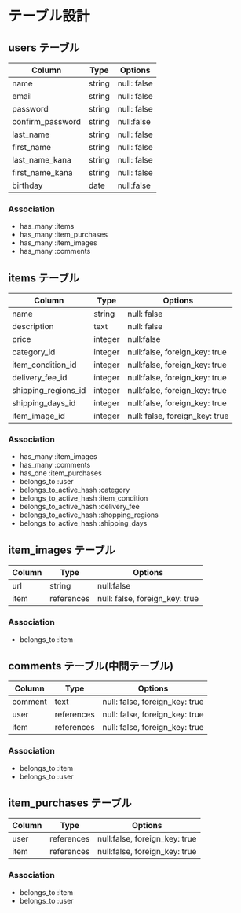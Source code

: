 
# テーブル設計

## users テーブル

| Column   | Type   | Options     |
| -------- | ------ | ----------- |
| name     | string | null: false |
| email    | string | null: false |
| password | string | null: false |
| confirm_password | string | null:false |
| last_name  | string | null: false |
| first_name | string | null: false |
| last_name_kana | string | null: false |
| first_name_kana | string | null: false |
| birthday | date | null:false |

### Association

- has_many :items
- has_many :item_purchases
- has_many :item_images
- has_many :comments


## items テーブル

| Column  | Type    | Options                        |
| ------- | ------- | ------------------------------ |
| name | string | null: false |
| description | text | null: false |
| price | integer | null:false |
| category_id | integer | null:false, foreign_key: true |
| item_condition_id | integer | null:false, foreign_key: true |
| delivery_fee_id | integer | null:false, foreign_key: true |
| shipping_regions_id | integer | null:false, foreign_key: true |
| shipping_days_id | integer | null:false, foreign_key: true |
| item_image_id | integer | null: false, foreign_key: true |


### Association

- has_many :item_images
- has_many :comments
- has_one  :item_purchases
- belongs_to :user
- belongs_to_active_hash :category
- belongs_to_active_hash :item_condition
- belongs_to_active_hash :delivery_fee
- belongs_to_active_hash :shopping_regions
- belongs_to_active_hash :shipping_days

## item_images テーブル

| Column  | Type    | Options                        |
| ------- | ------- | ------------------------------ |
| url | string | null:false |
| item | references | null: false, foreign_key: true |

### Association

- belongs_to :item

## comments テーブル(中間テーブル)

| Column  | Type    | Options                        |
| ------- | ------- | ------------------------------ |
| comment | text | null: false, foreign_key: true |
| user | references | null: false, foreign_key: true |
| item | references | null: false, foreign_key: true |

### Association

- belongs_to :item
- belongs_to :user

## item_purchases テーブル

| Column  | Type    | Options                        |
| ------- |  ------- | ------------------------------ |
| user | references | null:false, foreign_key: true |
| item | references | null:false, foreign_key: true |

### Association

- belongs_to :item
- belongs_to :user